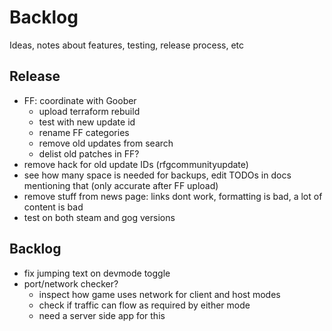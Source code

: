 # Backlog

Ideas, notes about features, testing, release process, etc

## Release

* FF: coordinate with Goober
  * upload terraform rebuild
  * test with new update id
  * rename FF categories
  * remove old updates from search
  * delist old patches in FF?
* remove hack for old update IDs (rfgcommunityupdate)
* see how many space is needed for backups, edit TODOs in docs mentioning that (only accurate after FF upload)
* remove stuff from news page: links dont work, formatting is bad, a lot of content is bad
* test on both steam and gog versions

## Backlog

* fix jumping text on devmode toggle
* port/network checker?
  * inspect how game uses network for client and host modes
  * check if traffic can flow as required by either mode
  * need a server side app for this
